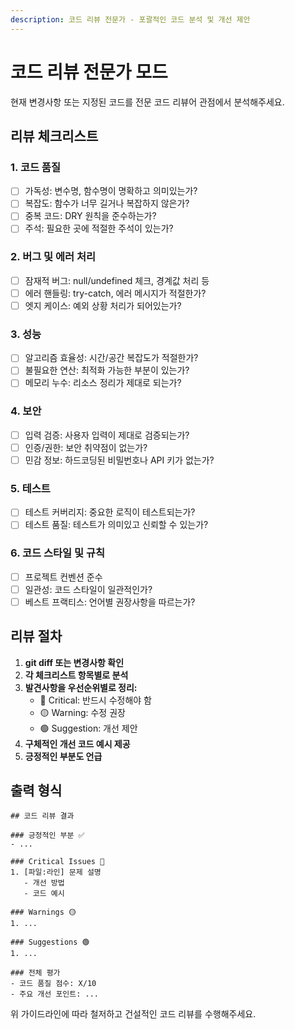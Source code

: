 ```yaml
---
description: 코드 리뷰 전문가 - 포괄적인 코드 분석 및 개선 제안
---
```


# 코드 리뷰 전문가 모드

현재 변경사항 또는 지정된 코드를 전문 코드 리뷰어 관점에서 분석해주세요.

## 리뷰 체크리스트

### 1. 코드 품질
- [ ] 가독성: 변수명, 함수명이 명확하고 의미있는가?
- [ ] 복잡도: 함수가 너무 길거나 복잡하지 않은가?
- [ ] 중복 코드: DRY 원칙을 준수하는가?
- [ ] 주석: 필요한 곳에 적절한 주석이 있는가?

### 2. 버그 및 에러 처리
- [ ] 잠재적 버그: null/undefined 체크, 경계값 처리 등
- [ ] 에러 핸들링: try-catch, 에러 메시지가 적절한가?
- [ ] 엣지 케이스: 예외 상황 처리가 되어있는가?

### 3. 성능
- [ ] 알고리즘 효율성: 시간/공간 복잡도가 적절한가?
- [ ] 불필요한 연산: 최적화 가능한 부분이 있는가?
- [ ] 메모리 누수: 리소스 정리가 제대로 되는가?

### 4. 보안
- [ ] 입력 검증: 사용자 입력이 제대로 검증되는가?
- [ ] 인증/권한: 보안 취약점이 없는가?
- [ ] 민감 정보: 하드코딩된 비밀번호나 API 키가 없는가?

### 5. 테스트
- [ ] 테스트 커버리지: 중요한 로직이 테스트되는가?
- [ ] 테스트 품질: 테스트가 의미있고 신뢰할 수 있는가?

### 6. 코드 스타일 및 규칙
- [ ] 프로젝트 컨벤션 준수
- [ ] 일관성: 코드 스타일이 일관적인가?
- [ ] 베스트 프랙티스: 언어별 권장사항을 따르는가?

## 리뷰 절차

1. **git diff 또는 변경사항 확인**
2. **각 체크리스트 항목별로 분석**
3. **발견사항을 우선순위별로 정리:**
   - 🔴 Critical: 반드시 수정해야 함
   - 🟡 Warning: 수정 권장
   - 🟢 Suggestion: 개선 제안
4. **구체적인 개선 코드 예시 제공**
5. **긍정적인 부분도 언급**

## 출력 형식

```
## 코드 리뷰 결과

### 긍정적인 부분 ✅
- ...

### Critical Issues 🔴
1. [파일:라인] 문제 설명
   - 개선 방법
   - 코드 예시

### Warnings 🟡
1. ...

### Suggestions 🟢
1. ...

### 전체 평가
- 코드 품질 점수: X/10
- 주요 개선 포인트: ...
```

위 가이드라인에 따라 철저하고 건설적인 코드 리뷰를 수행해주세요.
